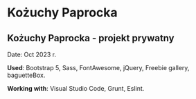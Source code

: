 # Kożuchy Paprocka
<h2>Kożuchy Paprocka - projekt prywatny</h2>
<p>Date: Oct 2023 r.</p>
<p><strong>Used</strong>: Bootstrap 5, Sass, FontAwesome, jQuery, Freebie gallery, baguetteBox.</p>
<p><strong>Working with</strong>: Visual Studio Code, Grunt, Eslint.</p>